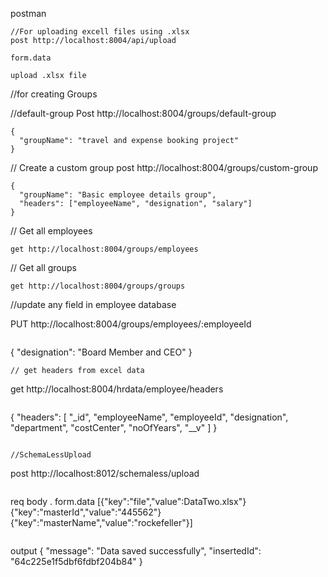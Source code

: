 

postman
```
//For uploading excell files using .xlsx
post http://localhost:8004/api/upload

form.data

upload .xlsx file

```

//for creating Groups

//default-group
Post http://localhost:8004/groups/default-group
```
{
  "groupName": "travel and expense booking project"
}
```

// Create a custom group
post http://localhost:8004/groups/custom-group
```
{
  "groupName": "Basic employee details group",
  "headers": ["employeeName", "designation", "salary"]
}
```

// Get all employees
```
get http://localhost:8004/groups/employees
```

// Get all groups
```
get http://localhost:8004/groups/groups
```

//update any field in employee database

PUT http://localhost:8004/groups/employees/:employeeId
```iu
```
{
  "designation": "Board Member and CEO"
}
```
// get headers from excel data
``` 
get http://localhost:8004/hrdata/employee/headers
```
 ```
 {
    "headers": [
        "_id",
        "employeeName",
        "employeeId",
        "designation",
        "department",
        "costCenter",
        "noOfYears",
        "__v"
    ]
}
```

//SchemaLessUpload 
```
post http://localhost:8012/schemaless/upload
```
```
req body . form.data
[{"key":"file","value":DataTwo.xlsx"}{"key":"masterId","value":"445562"}{"key":"masterName","value":"rockefeller"}]
```
```
output 
{
    "message": "Data saved successfully",
    "insertedId": "64c225e1f5dbf6fdbf204b84"
}
```
